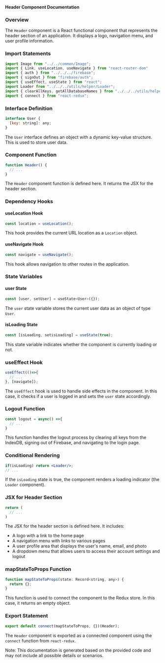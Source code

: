 **Header Component Documentation**

### Overview

The `Header` component is a React functional component that represents the header section of an application. It displays a logo, navigation menu, and user profile information.

### Import Statements

```jsx
import Image from "../../common/Image";
import { Link, useLocation, useNavigate } from "react-router-dom"
import { auth } from "../../../firebase";
import { signOut } from "firebase/auth";
import { useEffect, useState } from "react";
import Loader from "../../../utils/helper/Loader";
import { clearAllKeys, getAllDatabaseNames } from "../../../utils/helper/IndexDB";
import { connect } from "react-redux";
```

### Interface Definition

```jsx
interface User {
  [key: string]: any;
}
```

The `User` interface defines an object with a dynamic key-value structure. This is used to store user data.

### Component Function

```jsx
function Header() {
  // ...
}
```

The `Header` component function is defined here. It returns the JSX for the header section.

### Dependency Hooks

#### useLocation Hook

```jsx
const location = useLocation();
```

This hook provides the current URL location as a `Location` object.

#### useNavigate Hook

```jsx
const navigate = useNavigate();
```

This hook allows navigation to other routes in the application.

### State Variables

#### user State

```jsx
const [user, setUser] = useState<User>({});
```

The `user` state variable stores the current user data as an object of type `User`.

#### isLoading State

```jsx
const [isLoading, setisLoading] = useState(true);
```

This state variable indicates whether the component is currently loading or not.

### useEffect Hook

```jsx
useEffect(()=>{
  // ...
}, [navigate]);
```

The `useEffect` hook is used to handle side effects in the component. In this case, it checks if a user is logged in and sets the `user` state accordingly.

### Logout Function

```jsx
const logout = async() =>{
  // ...
}
```

This function handles the logout process by clearing all keys from the IndexDB, signing out of Firebase, and navigating to the login page.

### Conditional Rendering

```jsx
if(isLoading) return <Loader/>;
// ...
```

If the `isLoading` state is true, the component renders a loading indicator (the `Loader` component).

### JSX for Header Section

```jsx
return (
  // ...
)
```

The JSX for the header section is defined here. It includes:

* A logo with a link to the home page
* A navigation menu with links to various pages
* A user profile area that displays the user's name, email, and photo
* A dropdown menu that allows users to access their account settings and logout

### mapStateToProps Function

```jsx
function mapStateToProps(state: Record<string, any>) {
  return {};
}
```

This function is used to connect the component to the Redux store. In this case, it returns an empty object.

### Export Statement

```jsx
export default connect(mapStateToProps, {})(Header);
```

The `Header` component is exported as a connected component using the `connect` function from `react-redux`.

Note: This documentation is generated based on the provided code and may not include all possible details or scenarios.